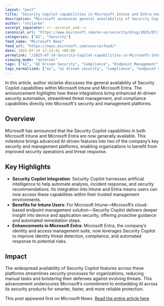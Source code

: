 ```yaml
---
layout: "post"
title: "Security Copilot capabilities in Microsoft Intune and Entra now generally available"
description: "Microsoft announces general availability of Security Copilot features in Intune and Entra, enhancing security automation and management across its platforms."
author: "stclarke"
excerpt_separator: <!--excerpt_end-->
canonical_url: "https://www.microsoft.com/en-us/security/blog/2025/07/14/improving-it-efficiency-with-microsoft-security-copilot-in-microsoft-intune-and-microsoft-entra/"
categories: ["AI", "Security"]
feed_name: "Microsoft News"
feed_url: "https://news.microsoft.com/source/feed/"
date: 2025-07-14 17:23:42 +00:00
permalink: "/2025-07-14-Security-Copilot-capabilities-in-Microsoft-Intune-and-Entra-now-generally-available.html"
viewing_mode: "external"
tags: ["AI", "AI Driven Security", "Compliance", "Endpoint Management", "General Availability", "Microsoft 365", "Microsoft Entra", "Microsoft Intune", "News", "Security", "Security Automation", "Security Copilot", "Threat Management"]
tags_normalized: ["ai", "ai driven security", "compliance", "endpoint management", "general availability", "microsoft 365", "microsoft entra", "microsoft intune", "news", "security", "security automation", "security copilot", "threat management"]
---
```


In this article, author stclarke discusses the general availability of Security Copilot capabilities within Microsoft Intune and Microsoft Entra. The announcement highlights how these integrations bring enhanced AI-driven security automation, streamlined threat management, and compliance capabilities directly into Microsoft's security and management platforms.<!--excerpt_end-->

## Overview

Microsoft has announced that the Security Copilot capabilities in both Microsoft Intune and Microsoft Entra are now generally available. This milestone brings advanced AI-driven features into two of the company’s key security and management platforms, enabling organizations to benefit from improved security operations and threat response.

## Key Highlights

- **Security Copilot Integration**: Security Copilot harnesses artificial intelligence to help automate analysis, incident response, and security recommendations. Its integration into Intune and Entra means users can now access these capabilities within their trusted management environments.
- **Benefits for Intune Users**: For Microsoft Intune—Microsoft’s cloud-based endpoint management solution—Security Copilot delivers deeper insight into device and application security, offering proactive guidance and automated remediation steps.
- **Enhancements in Microsoft Entra**: Microsoft Entra, the company’s identity and access management suite, now leverages Security Copilot to improve identity threat detection, compliance, and automated response to potential risks.

## Impact

The widespread availability of Security Copilot features across these platforms streamlines security processes for organizations, reducing manual tasks and bolstering their defenses against evolving threats. This advancement underscores Microsoft’s commitment to embedding AI across its security products for smarter, faster, and more reliable protection.

This post appeared first on Microsoft News. [Read the entire article here](https://www.microsoft.com/en-us/security/blog/2025/07/14/improving-it-efficiency-with-microsoft-security-copilot-in-microsoft-intune-and-microsoft-entra/)
